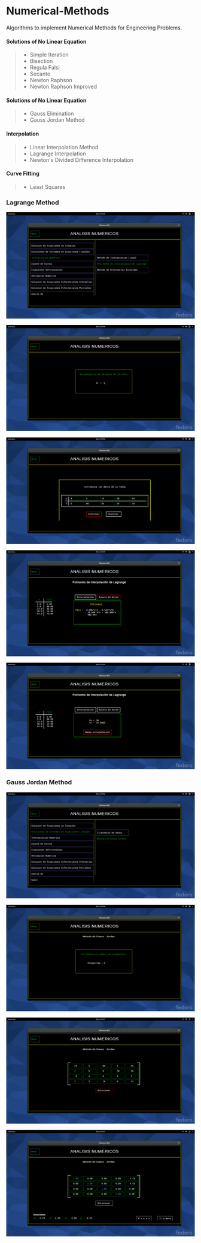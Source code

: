 # Numerical-Methods

Algorithms to implement Numerical Methods for Engineering Problems.

#### Solutions of No Linear Equation

> - Simple Iteration
> - Bisection
> - Regula Falsi
> - Secante
> - Newton Raphson
> - Newton Raphson Improved

#### Solutions of No Linear Equation
> - Gauss Elimination
> - Gauss Jordan Method

#### Interpolation

> - Linear Interpolation Method
> - Lagrange Interpolation
> - Newton's Divided Difference Interpolation

#### Curve Fitting

> - Least Squares

### Lagrange Method

![Alt text](./Screenshot/menu-main.png?raw=true)

![Alt text](./Screenshot/ipl1.png?raw=true)

![Alt text](./Screenshot/ipl2.png?raw=true)

![Alt text](./Screenshot/ipl3.png?raw=true)

![Alt text](./Screenshot/ipl4.png?raw=true)

### Gauss Jordan Method

![Alt text](./Screenshot/gj1.png?raw=true)

![Alt text](./Screenshot/gj2.png?raw=true)

![Alt text](./Screenshot/gj3.png?raw=true)

![Alt text](./Screenshot/gj4.png?raw=true)


